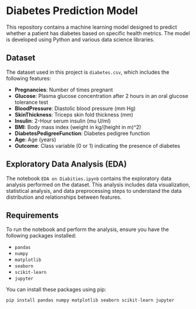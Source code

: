 # Diabetes Prediction Model

This repository contains a machine learning model designed to predict whether a patient has diabetes based on specific health metrics. The model is developed using Python and various data science libraries.

## Dataset

The dataset used in this project is `diabetes.csv`, which includes the following features:

- **Pregnancies**: Number of times pregnant
- **Glucose**: Plasma glucose concentration after 2 hours in an oral glucose tolerance test
- **BloodPressure**: Diastolic blood pressure (mm Hg)
- **SkinThickness**: Triceps skin fold thickness (mm)
- **Insulin**: 2-Hour serum insulin (mu U/ml)
- **BMI**: Body mass index (weight in kg/(height in m)^2)
- **DiabetesPedigreeFunction**: Diabetes pedigree function
- **Age**: Age (years)
- **Outcome**: Class variable (0 or 1) indicating the presence of diabetes

## Exploratory Data Analysis (EDA)

The notebook `EDA on Diabities.ipynb` contains the exploratory data analysis performed on the dataset. This analysis includes data visualization, statistical analysis, and data preprocessing steps to understand the data distribution and relationships between features.

## Requirements

To run the notebook and perform the analysis, ensure you have the following packages installed:

- `pandas`
- `numpy`
- `matplotlib`
- `seaborn`
- `scikit-learn`
- `jupyter`

You can install these packages using pip:

```bash
pip install pandas numpy matplotlib seaborn scikit-learn jupyter
